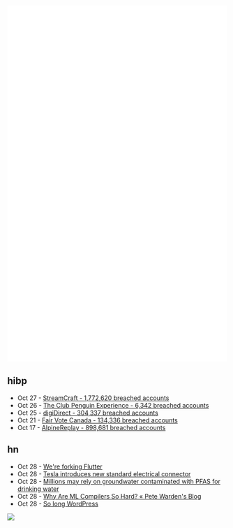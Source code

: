 ![Metrics](https://raw.githubusercontent.com/phixion/phixion/master/metrics.svg)

## hibp

<!--
for https://github.com/phixion/phixion/blob/main/.github/workflows/feeds.yml
-->
<!--START_SECTION:haveibeenpwnd-->
- Oct 27 - [StreamCraft - 1,772,620 breached accounts](https://haveibeenpwned.com/PwnedWebsites#StreamCraft)
- Oct 26 - [The Club Penguin Experience - 6,342 breached accounts](https://haveibeenpwned.com/PwnedWebsites#TheClubPenguinExperience)
- Oct 25 - [digiDirect - 304,337 breached accounts](https://haveibeenpwned.com/PwnedWebsites#digiDirect)
- Oct 21 - [Fair Vote Canada - 134,336 breached accounts](https://haveibeenpwned.com/PwnedWebsites#FairVoteCanada)
- Oct 17 - [AlpineReplay - 898,681 breached accounts](https://haveibeenpwned.com/PwnedWebsites#AlpineReplay)
<!--END_SECTION:haveibeenpwnd-->

## hn

<!--
for https://github.com/phixion/phixion/blob/main/.github/workflows/feeds.yml
-->
<!--START_SECTION:hn-->
- Oct 28 - [We're forking Flutter](https://flutterfoundation.dev/blog/posts/we-are-forking-flutter-this-is-why/)
- Oct 28 - [Tesla introduces new standard electrical connector](https://www.tesla.com/en_CA/blog/standardizing-automotive-connectivity)
- Oct 28 - [Millions may rely on groundwater contaminated with PFAS for drinking water](https://phys.org/news/2024-10-millions-groundwater-contaminated-pfas.html)
- Oct 28 - [Why Are ML Compilers So Hard? « Pete Warden's Blog](https://petewarden.com/2021/12/24/why-are-ml-compilers-so-hard/)
- Oct 28 - [So long WordPress](https://chriswiegman.com/2024/10/so-long-wordpress/)
<!--END_SECTION:hn-->

<!--
for https://yhype.me
-->
![](https://hit.yhype.me/github/profile?user_id=13013670)
